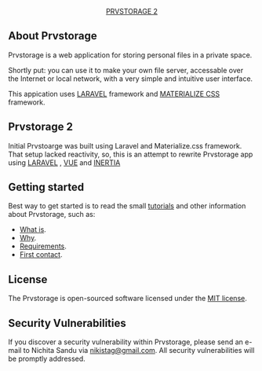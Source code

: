 <p align="center"><a href="https://nikistag.com/prvstorage/what-is-prvstorage" target="_blank">PRVSTORAGE 2</a></p>

## About Prvstorage

Prvstorage is a web application for storing personal files in a private space.

Shortly put: you can use it to make your own file server, accessable over the Internet or local network, with a very simple and intuitive user interface. 

This appication uses <a href="https://laravel.com" target="_blank">LARAVEL</a> framework and <a href="https://materializecss.com/" target="_blank">MATERIALIZE CSS</a> framework.

## Prvstorage 2

Initial Prvstoarge was built using Laravel and Materialize.css framework. That setup lacked reactivity, so, this is an attempt to rewrite Prvstorage app using <a href="https://laravel.com" target="_blank">LARAVEL</a> , <a href="https://vuejs.org" target="_blank">VUE</a>  and <a href="https://inertiajs.com" target="_blank">INERTIA</a>

## Getting started

Best way to get started is to read the small [tutorials](https://nikistag.com) and other information about Prvstorage, such as:

- [What is](https://nikistag.com/prvstorage/what-is-prvstorage).
- [Why](https://nikistag.com/prvstorage/why-private-network-storage).
- [Requirements](https://nikistag.com/prvstorage/software-and-hardware-requirements-prvstorage-on-ubuntu-web-server).
- [First contact](https://nikistag.com/prvstorage/prvstorage-first-contact).

## License

The Prvstorage is open-sourced software licensed under the [MIT license](https://opensource.org/licenses/MIT).

## Security Vulnerabilities

If you discover a security vulnerability within Prvstorage, please send an e-mail to Nichita Sandu via [nikistag@gmail.com](mailto:nikistag@gmail.com). All security vulnerabilities will be promptly addressed.
